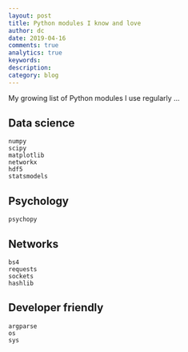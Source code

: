 ```yaml
---
layout: post
title: Python modules I know and love
author: dc
date: 2019-04-16
comments: true
analytics: true
keywords:  
description:
category: blog
---
```


My growing list of Python modules I use regularly ...

## Data science
```
numpy
scipy
matplotlib
networkx
hdf5
statsmodels
```
## Psychology
```
psychopy
```
## Networks
```
bs4
requests
sockets
hashlib
```
## Developer friendly
```
argparse
os
sys
```
